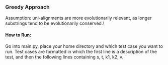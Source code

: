 ### Greedy Approach
Assumption: uni-alignments are more evolutionarily relevant, as longer substrings tend to be evolutionarily conserved.\

#### How to Run:
Go into main.py, place your home directory and which test case you want to run. Test cases are formatted in which the first line
is a description of the test, and then the following lines containing s, t, k1, k2, v.